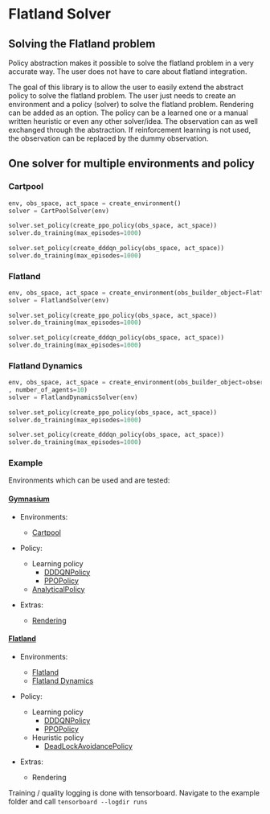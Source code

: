 # Flatland Solver

## Solving the Flatland problem

Policy abstraction makes it possible to solve the flatland problem in a very accurate way. The user does not have to
care about flatland integration.

The goal of this library is to allow the user to easily extend the abstract policy to solve the flatland problem.
The user just needs to create an environment and a policy (solver) to solve the flatland problem. Rendering can be added
as an option.
The policy can be a learned one or a manual written heuristic or even any other solver/idea.
The observation can as well exchanged through the abstraction.
If reinforcement learning is not used, the observation can be replaced by the dummy observation.

## One solver for multiple environments and policy
 
### Cartpool                                                                                                                 
```python 
env, obs_space, act_space = create_environment()               
solver = CartPoolSolver(env)    
                          
solver.set_policy(create_ppo_policy(obs_space, act_space))     
solver.do_training(max_episodes=1000)                          
                                  
solver.set_policy(create_dddqn_policy(obs_space, act_space))   
solver.do_training(max_episodes=1000)     
```                   

### Flatland                                                                                                                 
```python
env, obs_space, act_space = create_environment(obs_builder_object=FlattenTreeObsForRailEnv(max_depth=3, predictor=ShortestPathPredictorForRailEnv(max_depth=50)) , number_of_agents=10)           
solver = FlatlandSolver(env)                                                                                                                                                                        
                                                                                
solver.set_policy(create_ppo_policy(obs_space, act_space))                                                            
solver.do_training(max_episodes=1000)                                                                                 
                                                                                        
solver.set_policy(create_dddqn_policy(obs_space, act_space))                                                          
solver.do_training(max_episodes=1000)                    
```                                                              

### Flatland Dynamics      
```python
env, obs_space, act_space = create_environment(obs_builder_object=observation_builder = FlattenTreeObsForRailEnv( max_depth=3, predictor=ShortestPathPredictorForRailEnv(max_depth=50) )   
, number_of_agents=10)              
solver = FlatlandDynamicsSolver(env)                                                                                     
                                                                                          
solver.set_policy(create_ppo_policy(obs_space, act_space))                                                               
solver.do_training(max_episodes=1000)                                                                                    
                                                                                         
solver.set_policy(create_dddqn_policy(obs_space, act_space))                                                             
solver.do_training(max_episodes=1000)                 
```                                                                


### Example

Environments which can be used and are tested:

#### [Gymnasium](https://github.com/Farama-Foundation/Gymnasium)

- Environments:
    - [Cartpool](https://github.com/aiAdrian/flatland_solver_policy/blob/main/example/gymnasium_cartpool/example_cartpool.py)


- Policy:
    - Learning policy
        - [DDDQNPolicy](https://github.com/aiAdrian/flatland_solver_policy/blob/main/policy/learning_policy/dddqn_policy/dddqn_policy.py)
        - [PPOPolicy](https://github.com/aiAdrian/flatland_solver_policy/blob/main/policy/learning_policy/ppo_policy/ppo_agent.py)
    - [AnalyticalPolicy](https://github.com/aiAdrian/flatland_solver_policy/blob/main/example/gymnasium_cartpool/cartpool_analytical_policy.py)


- Extras:
    - [Rendering](https://github.com/aiAdrian/flatland_solver_policy/blob/main/example/gymnasium_cartpool/cartpool_renderer.py)

#### [Flatland](https://github.com/flatland-association/flatland-rl)

- Environments:
    - [Flatland](https://github.com/aiAdrian/flatland_solver_policy/blob/main/example/flatland_rail_env/example_flatland.py)
    - [Flatland Dynamics](https://github.com/aiAdrian/flatland_solver_policy/blob/main/example/flatland_dynamics/example_flatland_dynamics.py)


- Policy:
    - Learning policy
        - [DDDQNPolicy](https://github.com/aiAdrian/flatland_solver_policy/blob/main/policy/learning_policy/dddqn_policy/dddqn_policy.py)
        - [PPOPolicy](https://github.com/aiAdrian/flatland_solver_policy/blob/main/policy/learning_policy/ppo_policy/ppo_agent.py)
    - Heuristic policy
        - [DeadLockAvoidancePolicy](https://github.com/aiAdrian/flatland_solver_policy/blob/main/policy/heuristic_policy/shortest_path_deadlock_avoidance_policy/deadlock_avoidance_policy.py)


- Extras:
    - Rendering

Training / quality logging is done with tensorboard. Navigate to the example folder
and call ``tensorboard --logdir runs``
